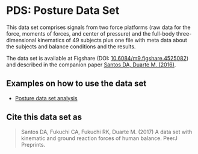 PDS: Posture Data Set
====================

This data set comprises signals from two force platforms (raw data for the force, moments of forces, and center of pressure) and the full-body three-dimensional kinematics of 49 subjects plus one file with meta data about the subjects and balance conditions and the results. 

The data set is available at Figshare (DOI: [10.6084/m9.figshare.4525082](https://dx.doi.org/10.6084/m9.figshare.4525082)) and described in the companion paper [Santos DA, Duarte M. (2016)](https://doi.org/10.7287/peerj.preprints.2162v1). 

## Examples on how to use the data set  
 - [Posture data set analysis](http://nbviewer.jupyter.org/github/demotu/datasets/blob/master/PDS/notebooks/PostureDataset.ipynb)  

## Cite this data set as 
> Santos DA, Fukuchi CA, Fukuchi RK, Duarte M. (2017) A data set with kinematic and ground reaction forces of human balance. PeerJ Preprints.